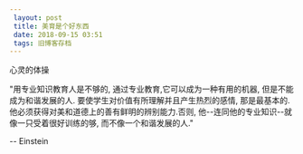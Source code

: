 ```yaml
---
 layout: post
 title: 美育是个好东西
 date: 2018-09-15 03:51
 tags: 旧博客存档
---
```

心灵的体操



"用专业知识教育人是不够的, 通过专业教育,它可以成为一种有用的机器, 但是不能成为和谐发展的人. 要使学生对价值有所理解并且产生热烈的感情,
那是最基本的. 他必须获得对美和道德上的善有鲜明的辨别能力.否则, 他--连同他的专业知识--就像一只受着很好训练的够, 而不像一个和谐发展的人."

  \-- Einstein

